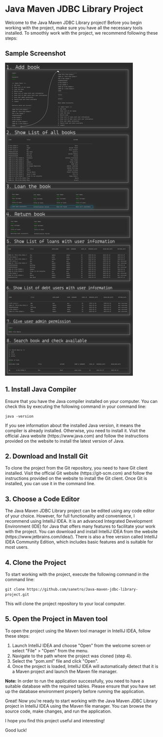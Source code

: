 <!-- Project Java Maven JDBC Library README -->

<h1>Java Maven JDBC Library Project</h1>

<p>Welcome to the Java Maven JDBC Library project! Before you begin working with the project, make sure you have all the necessary tools installed. To smoothly work with the project, we recommend following these steps:</p>

<!-- Image -->
<h2>Sample Screenshot</h2>
<img src="https://raw.githubusercontent.com/sanetro/Java-maven-jdbc-library-project/master/assets/screenshots/results1.png" alt="Sample Screenshot">

<!-- Step 1: Install Java Compiler -->
<h2>1. Install Java Compiler</h2>
<p>Ensure that you have the Java compiler installed on your computer. You can check this by executing the following command in your command line:</p>
<code>java -version</code>
<p>If you see information about the installed Java version, it means the compiler is already installed. Otherwise, you need to install it. Visit the official Java website (https://www.java.com) and follow the instructions provided on the website to install the latest version of Java.</p>

<!-- Step 2: Download and Install Git -->
<h2>2. Download and Install Git</h2>
<p>To clone the project from the Git repository, you need to have Git client installed. Visit the official Git website (https://git-scm.com) and follow the instructions provided on the website to install the Git client. Once Git is installed, you can use it in the command line.</p>

<!-- Step 3: Choose Code Editor -->
<h2>3. Choose a Code Editor</h2>
<p>The Java Maven JDBC Library project can be edited using any code editor of your choice. However, for full functionality and convenience, I recommend using IntelliJ IDEA. It is an advanced Integrated Development Environment (IDE) for Java that offers many features to facilitate your work with the project. You can download and install IntelliJ IDEA from the website (https://www.jetbrains.com/idea/). There is also a free version called IntelliJ IDEA Community Edition, which includes basic features and is suitable for most users.</p>

<!-- Step 4: Clone the Project -->
<h2>4. Clone the Project</h2>
<p>To start working with the project, execute the following command in the command line:</p>
<code>git clone https://github.com/sanetro/Java-maven-jdbc-library-project.git</code>
<p>This will clone the project repository to your local computer.</p>

<!-- Step 5: Open the Project in Maven tool -->
<h2>5. Open the Project in Maven tool</h2>
<p>To open the project using the Maven tool manager in IntelliJ IDEA, follow these steps:</p>
<ol>
  <li>Launch IntelliJ IDEA and choose "Open" from the welcome screen or select "File" > "Open" from the menu.</li>
  <li>Navigate to the path where the project was cloned (step 4).</li>
  <li>Select the "pom.xml" file and click "Open".</li>
  <li>Once the project is loaded, IntelliJ IDEA will automatically detect that it is a Maven project and launch the Maven file manager.</li>
</ol>

<p><strong>Note:</strong> In order to run the application successfully, you need to have a suitable database with the required tables. Please ensure that you have set up the database environment properly before running the application.</p>

<p>Great! Now you're ready to start working with the Java Maven JDBC Library project in IntelliJ IDEA using the Maven file manager. You can browse the source code, make changes, and run the application.</p>

<p>I hope you find this project useful and interesting!</p>

<p>Good luck!</p>
